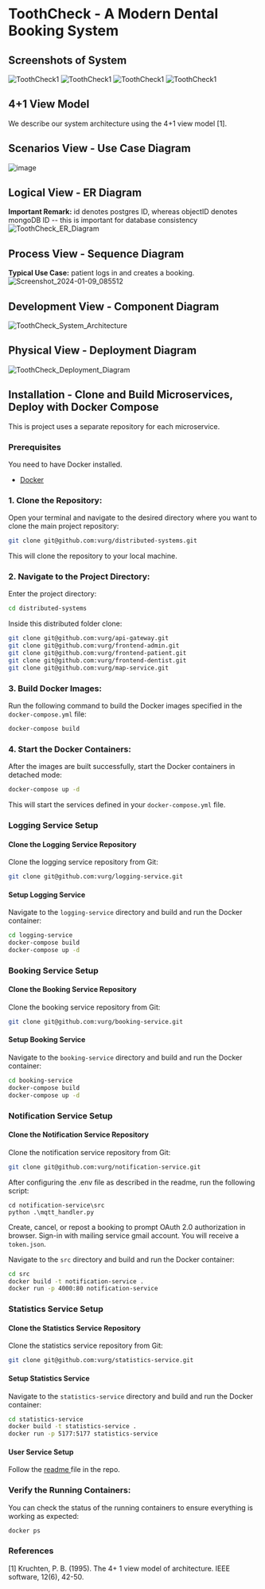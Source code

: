 # ToothCheck - A Modern Dental Booking System

## Screenshots of System
![ToothCheck1](assets/toothcheck2.png)
![ToothCheck1](assets/toothcheck5.png)
![ToothCheck1](assets/toothcheck4.png)
![ToothCheck1](assets/toothcheck1.png)

## 4+1 View Model
We describe our system architecture using the 4+1 view model [1].

## Scenarios View - Use Case Diagram
![image](assets/ToothCheck_Use_Case_Diagram.png)

## Logical View - ER Diagram
**Important Remark:** id denotes postgres ID, whereas objectID denotes mongoDB ID -- this is important for database consistency
![ToothCheck_ER_Diagram](assets/ToothCheck_ER_Diagram.png)

## Process View - Sequence Diagram 
**Typical Use Case:** patient logs in and creates a booking.
![Screenshot_2024-01-09_085512](assets/ToothCheck_Sequence_Diagram.png)

## Development View - Component Diagram
![ToothCheck_System_Architecture](assets/ToothCheck_System_Architecture.png)

## Physical View - Deployment Diagram
![ToothCheck_Deployment_Diagram](assets/ToothCheck_Deployment_Diagram.png)

## Installation - Clone and Build Microservices, Deploy with Docker Compose

This is project uses a separate repository for each microservice.

### Prerequisites
You need to have Docker installed.

- [Docker](https://www.docker.com/)
### 1. Clone the Repository:

Open your terminal and navigate to the desired directory where you want to clone the main project repository:

```bash
git clone git@github.com:vurg/distributed-systems.git
```

This will clone the repository to your local machine.

### 2. Navigate to the Project Directory:

Enter the project directory:

```bash
cd distributed-systems
```

Inside this distributed folder clone:

```bash
git clone git@github.com:vurg/api-gateway.git
git clone git@github.com:vurg/frontend-admin.git
git clone git@github.com:vurg/frontend-patient.git
git clone git@github.com:vurg/frontend-dentist.git
git clone git@github.com:vurg/map-service.git
```

### 3. Build Docker Images:

Run the following command to build the Docker images specified in the `docker-compose.yml` file:

```bash
docker-compose build
```

### 4. Start the Docker Containers:

After the images are built successfully, start the Docker containers in detached mode:

```bash
docker-compose up -d
```

This will start the services defined in your `docker-compose.yml` file.

### Logging Service Setup

#### Clone the Logging Service Repository

Clone the logging service repository from Git:

```bash
git clone git@github.com:vurg/logging-service.git
```

#### Setup Logging Service

Navigate to the `logging-service` directory and build and run the Docker container:

```bash
cd logging-service
docker-compose build
docker-compose up -d
```

### Booking Service Setup

#### Clone the Booking Service Repository

Clone the booking service repository from Git:

```bash
git clone git@github.com:vurg/booking-service.git
```

#### Setup Booking Service

Navigate to the `booking-service` directory and build and run the Docker container:

```bash
cd booking-service
docker-compose build
docker-compose up -d
```

### Notification Service Setup

#### Clone the Notification Service Repository

Clone the notification service repository from Git:

```bash
git clone git@github.com:vurg/notification-service.git
```

After configuring the .env file as described in the readme, run the following script:
```
cd notification-service\src
python .\mqtt_handler.py
```
Create, cancel, or repost a booking to prompt OAuth 2.0 authorization in browser. Sign-in with mailing service gmail account. You will receive a `token.json`.

Navigate to the `src` directory and build and run the Docker container:

```bash
cd src
docker build -t notification-service .
docker run -p 4000:80 notification-service
```

### Statistics Service Setup
#### Clone the Statistics Service Repository

Clone the statistics service repository from Git:

```bash
git clone git@github.com:vurg/statistics-service.git
```

#### Setup Statistics Service

Navigate to the `statistics-service` directory and build and run the Docker container:

```bash
cd statistics-service
docker build -t statistics-service .
docker run -p 5177:5177 statistics-service
```

#### User Service Setup

Follow the [readme ](https://github.com:vurg/users-service)file in the repo.

### Verify the Running Containers:

You can check the status of the running containers to ensure everything is working as expected:

```bash
docker ps
```

### References
[1] Kruchten, P. B. (1995). The 4+ 1 view model of architecture. IEEE software, 12(6), 42-50.

